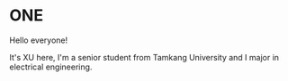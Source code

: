 # ONE

Hello everyone!

It's XU here, I'm a senior student from Tamkang University and I major in electrical engineering.
